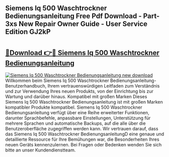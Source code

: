 ## Siemens Iq 500 Waschtrockner Bedienungsanleitung Free Pdf Download - Part-3xs New Repair Owner Guide - User Service Edition GJ2kP

# <h2><a href="http://df1efi.blite.top/?on=Siemens+Iq+500+Waschtrockner+Bedienungsanleitung">🔗Download 👉🔴 Siemens Iq 500 Waschtrockner Bedienungsanleitung</a></h2>

[![Siemens Iq 500 Waschtrockner Bedienungsanleitung new download](https://i.imgur.com/lujVjoI.png)](http://df1efi.blite.top/?on=Siemens+Iq+500+Waschtrockner+Bedienungsanleitung)
Willkommen beim Siemens Iq 500 Waschtrockner Bedienungsanleitung-Benutzerhandbuch, Ihrem vertrauenswürdigen Leitfaden zum Verständnis und zur Verwendung Ihres neuen Produkts, von der Einrichtung bis zur Wartung und darüber hinaus. Kompatibel mit großen Marken Dieses Siemens Iq 500 Waschtrockner Bedienungsanleitung ist mit großen Marken kompatibler Produkte kompatibel. Siemens Iq 500 Waschtrockner Bedienungsanleitung verfügt über eine Reihe erweiterter Funktionen, darunter Sprachbefehle, anpassbare Einstellungen, Unterstützung für mehrere Sprachen und automatische Backups, auf die alle über die Benutzeroberfläche zugegriffen werden kann. Wir vertrauen darauf, dass das Siemens Iq 500 Waschtrockner BedienungsanleitungD eine genaue und detaillierte Ressource für Ihre Bemühungen war, die Besonderheiten Ihres neuen Geräts kennenzulernen. Bei Fragen oder Bedenken wenden Sie sich bitte an unser Kundendienstteam.
